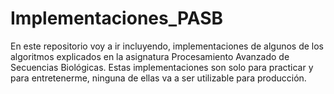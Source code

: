 # Implementaciones_PASB
En este repositorio voy a ir incluyendo, implementaciones de algunos de los algoritmos explicados en la asignatura Procesamiento Avanzado de Secuencias Biológicas. Estas implementaciones son solo para practicar y para entretenerme, ninguna de ellas va a ser utilizable para producción.
